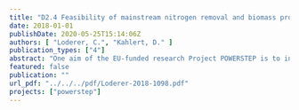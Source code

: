 ```yaml
---
title: "D2.4 Feasibility of mainstream nitrogen removal and biomass production with duckweed bioreactor"
date: 2018-01-01
publishDate: 2020-05-25T15:14:06Z
authors: [ "Loderer, C.", "Kahlert, D." ]
publication_types: ["4"]
abstract: "One aim of the EU-funded research Project POWERSTEP is to investigate the applicability of duckweed in wastewater treatment in removing nitrogen based on the principle of the APS duckweed plant system. The motivation for this investigation is the intended combination of the Hydrotech drum filter with the APS duckweed plant system at case study one of the POWERSTEP project. The goal is to demonstrate and market a new wastewater treatment concept heading towards energy positive wastewater treatment plants. The investigations were first carried out on a laboratory scale to identify suitable duckweed species, the optimal duckweed mat density, relative growth rate (RGR), doubling time and the ammonium removal under the given conditions at the case study. Subsequently, the results were used to test on a large scale on a sewage treatment plant. From the four tested duckweed species Lemna Minor, Lemna Minuta, Landoltia Punctata and Spirodela Polyrhiza, the species Lemna Minor and Landoltia Punctata adapted best to the given wastewater composition. In a mix population of Lemna Minor and Landoltia Punctata a mat density of 0.075 g· cm-2 was determined to be best in suppressing competitive submerged algae growth and enabling duckweed relative growth rates of 0.072 d-1 and doubling times of 9.93 days. Based on the APS duckweed plant system, mean daily ammonium removal of 0.56 g N· m-2d-1 and a daily ammonium degradation efficiency of 72.75% to a mean ammonium effluent of 12.26 m·l-1 was shown at a lab-scale for a retention time of 24 hours. Based on the results of this research, it can be concluded that the principle of the APS duckweed plant system under the use of Lemna Minor and Landoltia Punctata can be applied to remove ammonium from wastewater achieving high reduction rates. The experiment on the wastewater treatment plant shows that the effectiveness of the purification process is heavily dependent on climatic conditions. For example, in the summer the duckweed had a total nitrogen(TN) removal rate of 40-70%, while in winter it was only 17-40%. There were also great difficulties due to the occurrence of heavy storms. The plant switched off and was destroyed in many places which led to a dying of duckweed. There were also problems with the harvest of duckweed. Due to poor flow conditions, duckweed was not easy to clear off and could not be harvested."
featured: false
publication: ""
url_pdf: "../../../pdf/Loderer-2018-1098.pdf"
projects: ["powerstep"]
---
```


